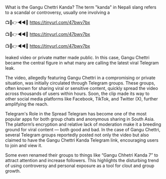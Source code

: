 What is the Gangu Chettri Kanda? The term "kanda" in Nepali slang refers to a scandal or controversy, usually one involving a 

📺📱👉◄◄🔴  https://tinyurl.com/47bwv7bx

📺📱👉◄◄🔴  https://tinyurl.com/47bwv7bx

📺📱👉◄◄🔴  https://tinyurl.com/47bwv7bx

leaked video or private matter made public. In this case, Gangu Chettri became the central figure in what many are calling the latest viral Telegram leak.

The video, allegedly featuring Gangu Chettri in a compromising or private situation, was initially circulated through Telegram groups. These groups, often known for sharing viral or sensitive content, quickly spread the video across thousands of users within hours. Soon, the clip made its way to other social media platforms like Facebook, TikTok, and Twitter (X), further amplifying the reach.

Telegram's Role in the Spread Telegram has become one of the most popular apps for both group chats and anonymous sharing in South Asia. The platform’s encryption and relative lack of moderation make it a breeding ground for viral content — both good and bad. In the case of Gangu Chettri, several Telegram groups reportedly posted not only the video but also claimed to have the Gangu Chettri Kanda Telegram link, encouraging users to join and view it.

Some even renamed their groups to things like “Gangu Chhetri Kanda 7” to attract attention and increase followers. This highlights the disturbing trend of using controversy and personal exposure as a tool for clout and group growth.
